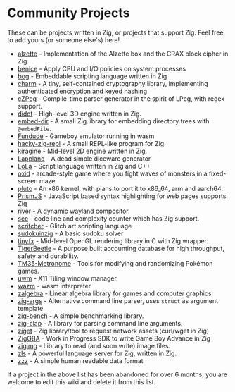 # Community Projects

These can be projects written in Zig, or projects that support Zig. Feel free to add yours (or someone else's) here!

* [alzette](https://github.com/jedisct1/zig-alzette) - Implementation of the Alzette box and the CRAX block cipher in Zig.
* [benice](https://git.sr.ht/~danyspin97/benice) - Apply CPU and I/O policies on system processes
* [bog](https://github.com/Vexu/bog) - Embeddable scripting language written in Zig
* [charm](https://github.com/jedisct1/zig-charm) - A tiny, self-contained cryptography library, implementing authenticated encryption and keyed hashing
* [cZPeg](https://github.com/spadix0/cZPeg) - Compile-time parser generator in the spirit of LPeg, with regex support.
* [didot](https://github.com/zenith391/didot) - High-level 3D engine written in Zig.
* [embed-dir](https://hg.sr.ht/~dermetfan/embed-dir) - A small Zig library for embedding directory trees with `@embedFile`.
* [Fundude](https://github.com/fengb/fundude) - Gameboy emulator running in wasm
* [hacky-zig-repl](https://github.com/Hejsil/hacky-zig-repl) - A small REPL-like program for Zig.
* [kiragine](https://github.com/Kiakra/Kiragine) - Mid-level 2D engine written in Zig.
* [Lappland](https://github.com/alamlintang/lappland) - A dead simple diceware generator
* [LoLa](https://github.com/masterQ32/LoLa-Native) - Script language written in Zig and C++
* [oxid](https://github.com/dbandstra/oxid) - arcade-style game where you fight waves of monsters in a fixed-screen maze
* [pluto](https://github.com/SamTebbs33/pluto) - An x86 kernel, with plans to port it to x86_64, arm and aarch64.
* [PrismJS](https://github.com/PrismJS/prism) - JavaScript based syntax highlighting for web pages supports Zig
* [river](https://github.com/ifreund/river) - A dynamic wayland compositor.
* [scc](https://github.com/boyter/scc) - code line and complexity counter which has Zig support.
* [scritcher](https://gitdab.com/luna/scritcher) - Glitch art scripting language
* [sudokuinzig](https://github.com/user00e00/sudokuinzig) - A basic sudoku solver
* [tinyfx](https://github.com/shakesoda/tinyfx) - Mid-level OpenGL rendering library in C with Zig wrapper.
* [TigerBeetle](https://github.com/coilhq/tigerbeetle) - A purpose built accounting database for high throughput, safety and durability.
* [TM35-Metronome](https://github.com/TM35-Metronome) - Tools for modifying and randomizing Pokémon games.
* [uwm](https://github.com/MaFackler/uwm) - X11 Tiling window manager.
* [wazm](https://github.com/fengb/wazm) - wasm interpreter
* [zalgebra](https://github.com/kooparse/zalgebra) - Linear algebra library for games and computer graphics
* [zig-args](https://github.com/MasterQ32/zig-args) - Alternative command line parser, uses `struct` as argument template 
* [zig-bench](https://github.com/Hejsil/zig-bench) - A simple benchmarking library.
* [zig-clap](https://github.com/Hejsil/zig-clap) - A library for parsing command line arguments.
* [ziget](https://github.com/marler8997/ziget) - Zig library/tool to request network assets (curl/wget in Zig)
* [ZigGBA](https://github.com/wendigojaeger/ZigGBA) - Work in Progress SDK to write Game Boy Advance in Zig
* [zigimg](https://github.com/mlarouche/zigimg) - Library to read (and soon write) image files.
* [zls](https://github.com/zigtools/zls) - A powerful language server for Zig, written in Zig.
* [zzz](https://github.com/gruebite/zzz) - A simple human readable data format

If a project in the above list has been abandoned for over 6 months, you are welcome to edit this wiki and delete it from this list.